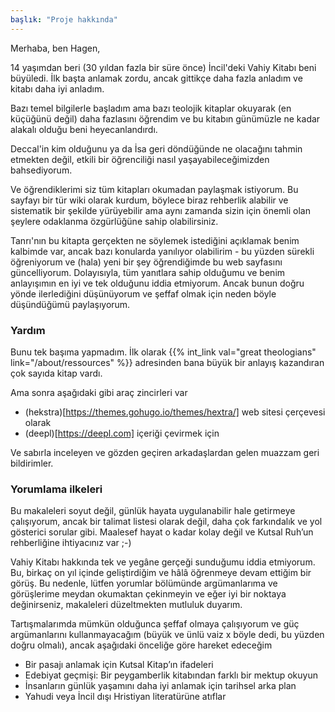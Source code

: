 ```yaml
---
başlık: "Proje hakkında"
---
```


Merhaba, ben Hagen,

14 yaşımdan beri (30 yıldan fazla bir süre önce) İncil'deki Vahiy Kitabı beni büyüledi. İlk başta anlamak zordu, ancak gittikçe daha fazla anladım ve kitabı daha iyi anladım.

Bazı temel bilgilerle başladım ama bazı teolojik kitaplar okuyarak (en küçüğünü değil) daha fazlasını öğrendim ve bu kitabın günümüzle ne kadar alakalı olduğu beni heyecanlandırdı.

Deccal'in kim olduğunu ya da İsa geri döndüğünde ne olacağını tahmin etmekten değil, etkili bir öğrenciliği nasıl yaşayabileceğimizden bahsediyorum.

Ve öğrendiklerimi siz tüm kitapları okumadan paylaşmak istiyorum. Bu sayfayı bir tür wiki olarak kurdum, böylece biraz rehberlik alabilir ve sistematik bir şekilde yürüyebilir ama aynı zamanda sizin için önemli olan şeylere odaklanma özgürlüğüne sahip olabilirsiniz.

Tanrı'nın bu kitapta gerçekten ne söylemek istediğini açıklamak benim kalbimde var, ancak bazı konularda yanılıyor olabilirim - bu yüzden sürekli öğreniyorum ve (hala) yeni bir şey öğrendiğimde bu web sayfasını güncelliyorum. Dolayısıyla, tüm yanıtlara sahip olduğumu ve benim anlayışımın en iyi ve tek olduğunu iddia etmiyorum. Ancak bunun doğru yönde ilerlediğini düşünüyorum ve şeffaf olmak için neden böyle düşündüğümü paylaşıyorum.

### Yardım

Bunu tek başıma yapmadım. İlk olarak {{% int_link val="great theologians" link="/about/ressources" %}} adresinden bana büyük bir anlayış kazandıran çok sayıda kitap vardı.

Ama sonra aşağıdaki gibi araç zincirleri var 
- (hekstra)[https://themes.gohugo.io/themes/hextra/] web sitesi çerçevesi olarak
- (deepl)[https://deepl.com] içeriği çevirmek için

Ve sabırla inceleyen ve gözden geçiren arkadaşlardan gelen muazzam geri bildirimler.

### Yorumlama ilkeleri

<a name="59f3"></a>
Bu makaleleri soyut değil, günlük hayata uygulanabilir hale getirmeye çalışıyorum, ancak bir talimat listesi olarak değil, daha çok farkındalık ve yol gösterici sorular gibi. Maalesef hayat o kadar kolay değil ve Kutsal Ruh’un rehberliğine ihtiyacınız var ;-)

Vahiy Kitabı hakkında tek ve yegâne gerçeği sunduğumu iddia etmiyorum. Bu, birkaç on yıl içinde geliştirdiğim ve hâlâ öğrenmeye devam ettiğim bir görüş. Bu nedenle, lütfen yorumlar bölümünde argümanlarıma ve görüşlerime meydan okumaktan çekinmeyin ve eğer iyi bir noktaya değinirseniz, makaleleri düzeltmekten mutluluk duyarım.

Tartışmalarımda mümkün olduğunca şeffaf olmaya çalışıyorum ve güç argümanlarını kullanmayacağım (büyük ve ünlü vaiz x böyle dedi, bu yüzden doğru olmalı), ancak aşağıdaki önceliğe göre hareket edeceğim

- Bir pasajı anlamak için Kutsal Kitap’ın ifadeleri
- Edebiyat geçmişi: Bir peygamberlik kitabından farklı bir mektup okuyun
- İnsanların günlük yaşamını daha iyi anlamak için tarihsel arka plan
- Yahudi veya İncil dışı Hristiyan literatürüne atıflar
